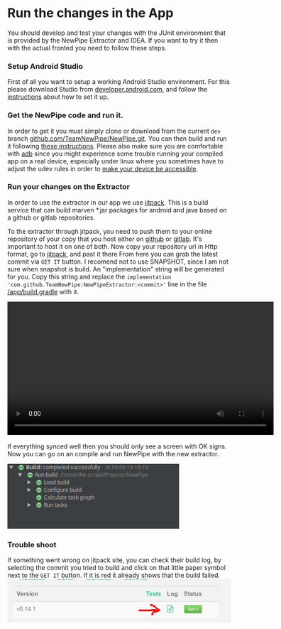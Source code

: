 # Run the changes in the App

You should develop and test your changes with the JUnit environment that is
provided by the NewPipe Extractor and IDEA. If you want to try it then with
the actual fronted you need to follow these steps.

### Setup Android Studio

First of all you want to setup a working Android Studio environment. For this please
download Studio from [developer.android.com](https://developer.android.com/studio/),
and follow the [instructions](https://developer.android.com/studio/install) about how to set it up.

### Get the NewPipe code and run it.

In order to get it you must simply clone or download from the current `dev` branch
[github.com/TeamNewPipe/NewPipe.git](https://github.com/TeamNewPipe/NewPipe/archive/dev.zip).
You can then build and run it following [these instructions](https://developer.android.com/studio/run/).
Please also make sure you are comfortable with [adb](https://en.droidwiki.org/wiki/Android_Debug_Bridge) since
you might experience some trouble running your compiled app on a real device, especially under linux where you
sometimes have to adjust the udev rules in order to
[make your device be accessible](https://www.janosgyerik.com/adding-udev-rules-for-usb-debugging-android-devices/).

### Run your changes on the Extractor

In order to use the extractor in our app we use [jitpack](https://jitpack.io). This is a build service that can build
marven *.jar packages for android and java based on a github or gitlab repositories. 

To the extractor through jitpack, you need to push them to your online repository of
your copy that you host either on [github](https://github.com) or [gitlab](https://gitlab.com). It's important to host
it on one of both. Now copy your repository url in Http format, go to [jitpack](https://jitpack.io/), and past it there
From here you can grab the latest commit via `GET IT` button.
I recomend not to use SNAPSHOT, since I am not sure when snapshot is build. An "implementation" string will be generated
for you. Copy this string and replace the `implementation 'com.github.TeamNewPipe:NewPipeExtractor:<commit>'` line in
the file [/app/build.gradle](https://github.com/TeamNewPipe/NewPipe/blob/dev/app/build.gradle#L58) with it.

<video width="600" controls>
  <source src="../media/how_to_jitpack.mp4" type="video/mp4">
Your browser does not support the video tag.
</video>

If everything synced well then you should only see a screen with OK signs. Now you can go on an compile and run NewPipe
with the new extractor.

![image_sync_ok](img/sync_ok.png)

### Trouble shoot

If something went wrong on jitpack site, you can check their build log, by selecting the commit you tried to build and
click on that little paper symbol next to the `GET IT` button. If it is red it already shows that the build failed.
![jitpack failed to build](img/jitpack_fail.png)
